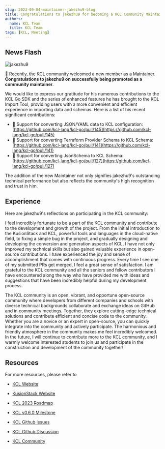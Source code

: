 ```yaml
---
slug: 2023-09-04-maintainer-jakezhu9-blog
title: Congratulations to jakezhu9 for becoming a KCL Community Maintainer! KCL Import Tool Welcomes Enhanced Features!
authors:
  name: KCL Team
  title: KCL Team
tags: [KCL, Meeting]
---
```


## News Flash

![jakezhu9](/img/blog/2023-09-04-maintainer-jakezhu9-blog/jakezhu9.png)

🎉 Recently, the KCL community welcomed a new member as a Maintainer. **Congratulations to jakezhu9 on successfully being promoted as a community maintainer**.

We would like to express our gratitude for his numerous contributions to the KCL Go SDK and the series of enhanced features he has brought to the KCL Import Tool, providing users with a more convenient and efficient experience in importing data and schemas. Here is a list of his recent significant contributions:

+ 🔧 Support for converting JSON/YAML data to KCL configuration: [https://github.com/kcl-lang/kcl-go/pull/145](https://github.com/kcl-lang/kcl-go/pull/145)
+ 🔧 Support for converting Terraform Provider Schema to KCL Schema: [https://github.com/kcl-lang/kcl-go/pull/141](https://github.com/kcl-lang/kcl-go/pull/141)
+ 🔧 Support for converting JsonSchema to KCL Schema: [https://github.com/kcl-lang/kcl-go/pull/127](https://github.com/kcl-lang/kcl-go/pull/127)

The addition of the new Maintainer not only signifies jakezhu9's outstanding technical performance but also reflects the community's high recognition and trust in him.

## Experience

Here are jakezhu9's reflections on participating in the KCL community:

I feel incredibly fortunate to be a part of the KCL community and contribute to the development and growth of the project. From the initial introduction to the KusionStack and KCL, powerful tools and languages in the cloud-native field, to fixing a simple bug in the project, and gradually designing and developing the conversion and generation aspects of KCL, I have not only improved my technical skills but also gained valuable experience in open-source contributions. I have experienced the joy and sense of accomplishment that comes with continuous progress. Every time I see one of my submitted PRs get merged, I feel a great sense of satisfaction. I am grateful to the KCL community and all the seniors and fellow contributors I have encountered along the way who have provided me with ideas and suggestions that have been incredibly helpful during my development process.

The KCL community is an open, vibrant, and opportune open-source community where developers from different companies and schools with diverse technical backgrounds collaborate and exchange ideas on GitHub and in community meetings. Together, they explore cutting-edge technical solutions and contribute efficient and concise code to the community. Whether you are a novice or an expert in open-source, you can quickly integrate into the community and actively participate. The harmonious and friendly atmosphere in the community makes me feel incredibly welcomed. In the future, I will continue to contribute more to the KCL community, and I warmly welcome interested students to join us and participate in the construction and development of the community together!

## Resources

For more resources, please refer to

- [KCL Website](https://kcl-lang.io/)
- [KusionStack Website](https://kusionstack.io/)

- [KCL 2023 Roadmap](https://kcl-lang.io/docs/community/release-policy/roadmap)
- [KCL v0.6.0 Milestone](https://github.com/kcl-lang/kcl/milestone/6)
- [KCL Github Issues](https://github.com/kcl-lang/kcl/issues)
- [KCL Github Discussion](https://github.com/orgs/kcl-lang/discussions)
- [KCL Community](https://github.com/kcl-lang/community)

